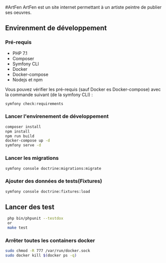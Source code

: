 #ArtFen
ArtFen est un site internet permettant à un artiste peintre de publier ses oeuvres.

## Envirenment de développement

### Pré-requis

* PHP 7.1
* Composer
* Symfony CLI
* Docker
* Docker-compose
* Nodejs et npm

 Vous pouvez vérifier les pré-requis (sauf Docker es Docker-compose) avec la commande suivant (de la symfony CLI) :
 ```bash
 symfony check:requirements
 ```
### Lancer l'envirenement de développement 
 ```bash
 composer install
 npm install
 npm run build
 docker-compose up -d
 symfony serve -d
 ```
### Lancer les migrations
```bash
symfony console doctrine:migrations:migrate
```
### Ajouter des données de tests(Fixtures)
```bash
symfony console doctrine:fixtures:load
```
## Lancer des test
```bash
 php bin/phpunit --testdox
 or
 make test 
```

### Arrêter toutes les containers docker
```bash
sudo chmod -R 777 /var/run/docker.sock
sudo docker kill $(docker ps -q)
```